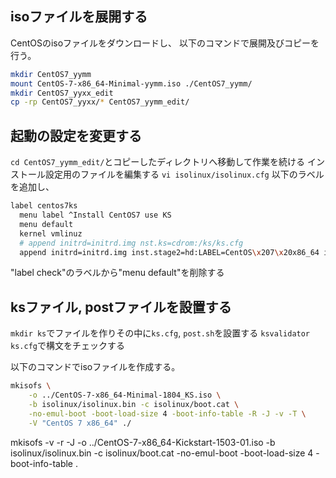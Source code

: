 ## isoファイルを展開する
CentOSのisoファイルをダウンロードし、
以下のコマンドで展開及びコピーを行う。
```bash
mkdir CentOS7_yymm
mount CentOS-7-x86_64-Minimal-yymm.iso ./CentOS7_yymm/
mkdir CentOS7_yyxx_edit
cp -rp CentOS7_yyxx/* CentOS7_yymm_edit/
```
## 起動の設定を変更する
``cd CentOS7_yymm_edit/``とコピーしたディレクトリへ移動して作業を続ける
インストール設定用のファイルを編集する
``vi isolinux/isolinux.cfg``
以下のラベルを追加し、
```bash
label centos7ks
  menu label ^Install CentOS7 use KS
  menu default
  kernel vmlinuz
  # append initrd=initrd.img nst.ks=cdrom:/ks/ks.cfg
  append initrd=initrd.img inst.stage2=hd:LABEL=CentOS\x207\x20x86_64 inst.ks=cdrom:/ks/ks.cfg
```

"label check"のラベルから"menu default"を削除する

## ksファイル, postファイルを設置する
``mkdir ks``でファイルを作りその中に``ks.cfg``, ``post.sh``を設置する
``ksvalidator ks.cfg``で構文をチェックする

以下のコマンドでisoファイルを作成する。
```bash
mkisofs \
    -o ../CentOS-7-x86_64-Minimal-1804_KS.iso \
    -b isolinux/isolinux.bin -c isolinux/boot.cat \
    -no-emul-boot -boot-load-size 4 -boot-info-table -R -J -v -T \
    -V "CentOS 7 x86_64" ./
```
mkisofs
-v -r -J -o ../CentOS-7-x86_64-Kickstart-1503-01.iso
-b isolinux/isolinux.bin -c isolinux/boot.cat
-no-emul-boot -boot-load-size 4 -boot-info-table .
